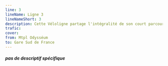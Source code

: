 ```yaml
---
line: 3
lineName: Ligne 3
lineNameShort: 3
description: Cette Véloligne partage l'intégralité de son court parcours avec la Véloligne B. Elle vise surtout à matérialiser sur le plan des Vélolignes la jonction Odysséum <> Gare Sud de France
trafic: 
cover: 
from: Mtpl Odysséum
to: Gare Sud de France
---
```


#### *pas de descriptif spécifique*